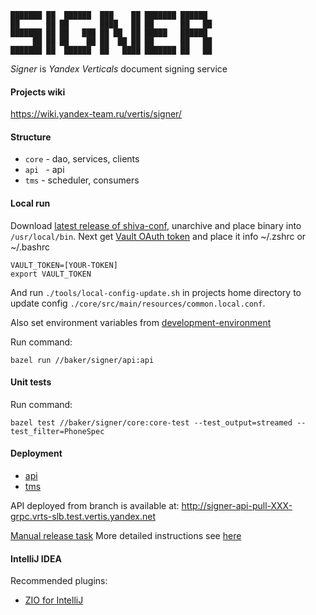 ```
███████ ██  ██████  ███    ██ ███████ ██████  
██      ██ ██       ████   ██ ██      ██   ██ 
███████ ██ ██   ███ ██ ██  ██ █████   ██████  
     ██ ██ ██    ██ ██  ██ ██ ██      ██   ██ 
███████ ██  ██████  ██   ████ ███████ ██   ██ 
```

*Signer* is *Yandex Verticals* document signing service

#### Projects wiki
https://wiki.yandex-team.ru/vertis/signer/


#### Structure
  * `core`    - dao, services, clients
  * `api `    - api
  * `tms`     - scheduler, consumers


#### Local run
Download [latest release of shiva-conf](https://github.com/YandexClassifieds/shiva-conf/releases/latest), unarchive
and place binary into `/usr/local/bin`.
Next get [Vault OAuth token](https://vault-api.passport.yandex.net/docs/#oauth) and place it info ~/.zshrc or ~/.bashrc

```
VAULT_TOKEN=[YOUR-TOKEN]
export VAULT_TOKEN
```

And run `./tools/local-config-update.sh` in projects home directory to update config `./core/src/main/resources/common.local.conf`.

Also set environment variables from [development-environment](https://yav.yandex-team.ru/secret/sec-01fyyb9hzny5wsyqqjere9m3t8)

Run command:
```
bazel run //baker/signer/api:api
```


#### Unit tests

Run command:
```
bazel test //baker/signer/core:core-test --test_output=streamed --test_filter=PhoneSpec
```


#### Deployment
  * [api](https://a.yandex-team.ru/projects/verticals/ci/releases/timeline?dir=classifieds%2Fverticals-backend&id=signer-api-release)
  * [tms](https://a.yandex-team.ru/projects/verticals/ci/releases/timeline?dir=classifieds%2Fverticals-backend&id=signer-tms-release)

API deployed from branch is available at:
http://signer-api-pull-XXX-grpc.vrts-slb.test.vertis.yandex.net

[Manual release task](https://a.yandex-team.ru/projects/verticals/ci/actions/launches?dir=classifieds%2Fverticals-backend&id=service-manual-release)
More detailed instructions see [here](https://wiki.yandex-team.ru/users/darl/arcadia-pervye-shagi/#relizizvetki)


#### IntelliJ IDEA
Recommended plugins:
  * [ZIO for IntelliJ](https://plugins.jetbrains.com/plugin/13820-zio-for-intellij)
